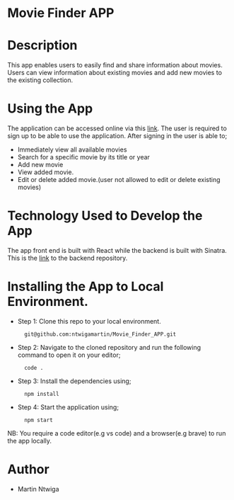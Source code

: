 # Movie Finder APP

# Description
This app enables users to easily find and share information about movies. Users can view information about existing movies and add new movies to the existing collection.

# Using the App
The application can be accessed online via this [link](https://moviegeek-ten.vercel.app/). The user is required to sign up to be able to use the application. After signing in the user is able to;

- Immediately view all available movies
- Search for a specific movie by its title or year
- Add new movie
- View added movie.
- Edit or delete added movie.(user not allowed to edit or delete existing movies)

# Technology Used to Develop the App
The app front end is built with React while the backend is built with Sinatra. This is the [link](https://github.com/ntwigamartin/Movie_Finder_API) to the backend repository.

# Installing the App to Local Environment.
- Step 1: Clone this repo to your local environment.

        git@github.com:ntwigamartin/Movie_Finder_APP.git

- Step 2: Navigate to the cloned repository and run the following command to open it on your editor;

        code .

- Step 3: Install the dependencies using;

        npm install

- Step 4: Start the application using;

        npm start

NB: You require a code editor(e.g vs code) and a browser(e.g brave) to run the app locally.

# Author
- Martin Ntwiga